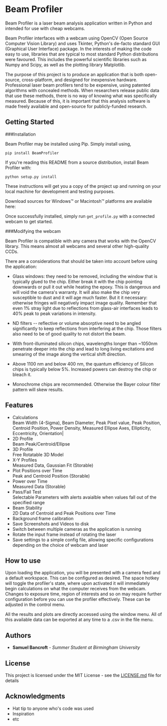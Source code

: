 # Beam Profiler

Beam Profiler is a laser beam analysis application written in Python and intended for use with cheap webcams.

Beam Profiler interfaces with a webcam using OpenCV (Open Source Computer Vision Library) and uses Tkinter, Python's de-facto standard GUI (Graphical User Interface) package.
In the interests of making the code easy to use, libraries that are typical to most standard Python distributions were favoured. This includes the powerful scientific libraries such as Numpy and Scipy, as well as the plotting library Matplotlib.

The purpose of this project is to produce an application that is both open-source, cross-platform, and designed for inexpensive hardware.
Professional laser beam profilers tend to be expensive, using patented algorithms with concealed methods.
When researchers release public data that use these methods, there is no way of knowing what was specifically measured.
Because of this, it is important that this analysis software is made freely available and open-source for publicly-funded research.

## Getting Started

###Installation

Beam Profiler may be installed using Pip. Simply install using, 

```
pip install BeamProfiler
```

If you're reading this README from a source distribution, install Beam Profiler
with:

```
python setup.py install
```
    
These instructions will get you a copy of the project up and running on your local machine for development and testing purposes.

Download sources for Windows™ or Macintosh™ platforms are available here:

Once successfully installed, simply run ```get_profile.py``` with a connected webcam to get started.

###Modifying the webcam

Beam Profiler is compatible with any camera that works with the OpenCV library. This means almost all webcams and several other high-quality CCDs.

There are a considerations that should be taken into account before using the application:

  * Glass windows: they need to be removed, including the window that is
    typically glued to the chip. Either break it with the chip pointing
    downwards or pull it out while heating the epoxy. This is dangerous
    and will void the camera's warranty. It will also make the chip
    very susceptible to dust and it will age much faster. But it it
    necessary: otherwise fringes will negatively impact image quality.
    Remember that even 1% stray light due to reflections from glass-air
    interfaces leads to 40% peak to peak variations in intensity.

  * ND filters -- reflective or volume absorptive need to be angled
    significantly to keep reflections from interfering at the chip.
    Those filters also need to be of good quality to not distort the
    beam.

  * With front-illuminated silicon chips, wavelengths longer than
    ~1050nm penetrate deeper into the chip and lead to long living
    excitations and smearing of the image along the vertical shift
    direction.

  * Above 1100 nm and below 400 nm, the quantum efficiency of Silicon
    chips is typically below 5%. Increased powers can destroy the chip
    or bleach it.

  * Monochrome chips are recommended. Otherwise the Bayer colour filter
    pattern will skew results.

## Features

* Calculations              
 Beam Width (4-Sigma), Beam Diameter, Peak Pixel value, Peak Position, Centroid Position, Power Density, Measured Ellipse Axes, Ellipticity, Eccentricity, Orientation|
* 2D Profile                
 Beam Peak/Centroid/Ellipse
* 3D Profile                
 Free Rotatable 3D Model
* X-Y Profiles              
 Measured Data, Gaussian Fit (Storable)
* Plot Positions over Time  
 Peak and Centroid Position (Storable)
* Power over Time           
 Measured Data (Storable)
* Pass/Fail Test            
 Selectable Parameters with alerts avaialble when values fall out of the specified range
* Beam Stability            
 2D Data of Centroid and Peak Positions over Time
* Background frame calibration
* Save Screenshots and Videos to disk
* Switch between multiple cameras as the application is running
* Rotate the input frame instead of rotating the laser
* Save settings to a simple config file, allowing specific configurations depending on the choice of webcam and laser

## How to use
Upon loading the application, you will be presented with a camera feed and a default workspace. This can be configured as desired.
The space hotkey will toggle the profiler's state, where upon activated it will immediately begin calculations on what the computer receives from the webcam.
Changes to exposure time, region of interests and so on may require further configuration before you can use the profiler effectively. These can be adjusted in the control menu. 

All the results and plots are directly accessed using the window menu. All of this available data can be exported at any time to a .csv in the file menu.

## Authors

* **Samuel Bancroft** - *Summer Student at Birmingham University*

## License

This project is licensed under the MIT License - see the [LICENSE.md](LICENSE.md) file for details

## Acknowledgments

* Hat tip to anyone who's code was used
* Inspiration
* etc